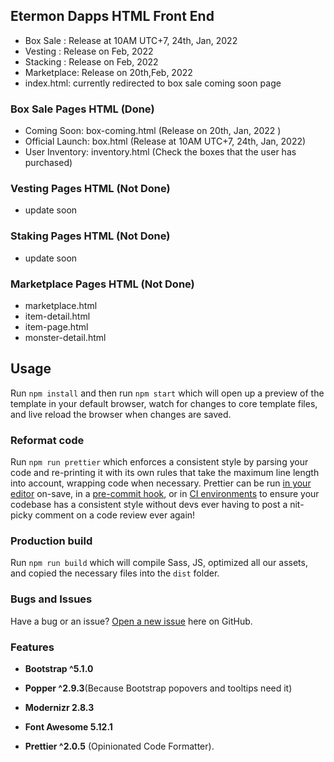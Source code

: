 ## Etermon Dapps HTML Front End

- Box Sale : Release at 10AM UTC+7, 24th, Jan, 2022
- Vesting : Release on Feb, 2022
- Stacking : Release on Feb, 2022
- Marketplace: Release on 20th,Feb, 2022
- index.html: currently redirected to box sale coming soon page

### Box Sale Pages HTML (Done)

- Coming Soon: box-coming.html (Release on 20th, Jan, 2022 )
- Official Launch: box.html (Release at 10AM UTC+7, 24th, Jan, 2022)
- User Inventory: inventory.html (Check the boxes that the user has purchased)

### Vesting Pages HTML (Not Done)

- update soon

### Staking Pages HTML (Not Done)

- update soon

### Marketplace Pages HTML (Not Done)

- marketplace.html
- item-detail.html
- item-page.html
- monster-detail.html

## Usage

Run `npm install` and then run `npm start` which will open up a preview of the template in your default browser, watch for changes to core template files, and live reload the browser when changes are saved.

### Reformat code

Run `npm run prettier` which enforces a consistent style by parsing your code and re-printing it with its own rules that take the maximum line length into account, wrapping code when necessary.
Prettier can be run [in your editor](http://prettier.io/docs/en/editors.html) on-save, in a [pre-commit hook](https://prettier.io/docs/en/precommit.html), or in [CI environments](https://prettier.io/docs/en/cli.html#list-different) to ensure your codebase has a consistent style without devs ever having to post a nit-picky comment on a code review ever again!

### Production build

Run `npm run build` which will compile Sass, JS, optimized all our assets, and copied the necessary files into the `dist` folder.

### Bugs and Issues

Have a bug or an issue? [Open a new issue](https://github.com/trungnghia112/frontend-seed-5/issues) here on GitHub.

### Features

- **Bootstrap ^5.1.0**

- **Popper ^2.9.3**(Because Bootstrap popovers and tooltips need it)

- **Modernizr 2.8.3**

- **Font Awesome 5.12.1**

- **Prettier ^2.0.5** (Opinionated Code Formatter).

